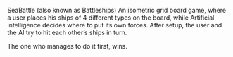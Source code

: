 SeaBattle (also known as Battleships) An isometric grid board game, where a user places his ships of 4 different types on the board, while Artificial intelligence decides where to put its own forces. 
After setup, the user and the AI try to hit each other’s ships in turn.

The one who manages to do it first, wins.
